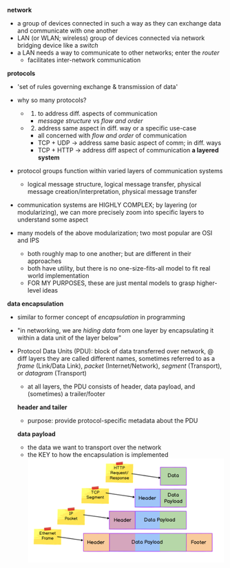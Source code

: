 **network**
- a group of devices connected in such a way as they can exchange data and communicate with one another
- LAN (or WLAN; wireless) group of devices connected via network bridging device like a *switch*
- a LAN needs a way to communicate to other networks; enter the *router*
  - facilitates inter-network communication

**protocols**
- 'set of rules governing exchange & transmission of data'
- why so many protocols?
  - 1) to address diff. aspects of communication
    - *message structure* vs *flow and order*
  - 2) address same aspect in diff. way or a specific use-case
    - all concerned with *flow and order* of communication
    - TCP + UDP -> address same basic aspect of comm; in diff. ways
    - TCP + HTTP -> address diff aspect of communication
**a layered system**
- protocol groups function within varied layers of communication systems
  - logical message structure, logical message transfer, physical message creation/interpretation, physical message transfer
- communication systems are HIGHLY COMPLEX; by layering (or modularizing), we can more precisely zoom into specific layers to understand some aspect

- many models of the above modularization; two most popular are OSI and IPS
  - both roughly map to one another; but are different in their approaches
  - both have utility, but there is no one-size-fits-all model to fit real world implementation
  - FOR MY PURPOSES, these are just mental models to grasp higher-level ideas

**data encapsulation**
- similar to former concept of *encapsulation* in programming
- "in networking, we are *hiding data* from one layer by encapsulating it within a data unit of the layer below"
- Protocol Data Units (PDU): block of data transferred over network, @ diff layers they are called different names, sometimes referred to as a *frame* (Link/Data Link), *packet* (Internet/Network), *segment* (Transport), or *datagram* (Transport)
  - at all layers, the PDU consists of header, data payload, and (sometimes) a trailer/footer

  **header and tailer**
  - purpose: provide protocol-specific metadata about the PDU

  **data payload**
  - the data we want to transport over the network
  - the KEY to how the encapsulation is implemented
![PDU](./PDU.png)